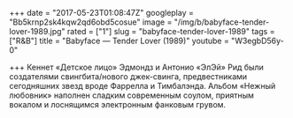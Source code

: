 +++
date = "2017-05-23T01:08:47Z"
googleplay = "Bb5krnp2sk4kqw2qd6obd5cosue"
image = "/img/b/babyface-tender-lover-1989.jpg"
rated = ["1"]
slug = "babyface-tender-lover-1989"
tags = ["R&B"]
title = "Babyface — Tender Lover (1989)"
youtube = "W3egbD56y-0"

+++
Кеннет &laquo;Детское лицо&raquo; Эдмондз и&nbsp;Антонио &laquo;ЭлЭй&raquo; Рид были создателями свингбита/нового джек-свинга, предвестниками сегодняшних звезд вроде Фаррелла и&nbsp;Тимбалэнда. Альбом &laquo;Нежный любовник&raquo; наполнен сладким современным соулом, приятным вокалом и&nbsp;лоснящимся электронным фанковым грувом.